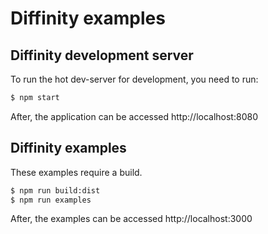 # Diffinity examples


## Diffinity development server

To run the hot dev-server for development, you need to run:

```bash
$ npm start
```

After, the application can be accessed http://localhost:8080

## Diffinity examples

These examples require a build.

```bash
$ npm run build:dist
$ npm run examples
```

After, the examples can be accessed http://localhost:3000
